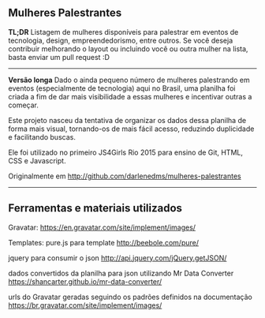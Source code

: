 Mulheres Palestrantes
--

**TL;DR**
Listagem de mulheres disponíveis para palestrar em eventos de tecnologia, design, empreendedorismo, entre outros.
Se você deseja contribuir melhorando o layout ou incluindo você ou outra mulher na lista, basta enviar um pull request :D

***

**Versão longa**
Dado o ainda pequeno número de mulheres palestrando em eventos (especialmente de tecnologia) aqui no Brasil, uma planilha foi criada a fim de dar mais visibilidade a essas mulheres e incentivar outras a começar.

Este projeto nasceu da tentativa de organizar os dados dessa planilha de forma mais visual, tornando-os de mais fácil acesso, reduzindo duplicidade e facilitando buscas.

Ele foi utilizado no primeiro JS4Girls Rio 2015 para ensino de Git, HTML, CSS e Javascript.

Originalmente em http://github.com/darlenedms/mulheres-palestrantes

***

Ferramentas e materiais utilizados
-
Gravatar:
https://en.gravatar.com/site/implement/images/

Templates:
pure.js para template
http://beebole.com/pure/

jquery para consumir o json
http://api.jquery.com/jQuery.getJSON/

dados convertidos da planilha para json utilizando Mr Data Converter
https://shancarter.github.io/mr-data-converter/

urls do Gravatar geradas seguindo os padrões definidos na documentação
https://br.gravatar.com/site/implement/images/
